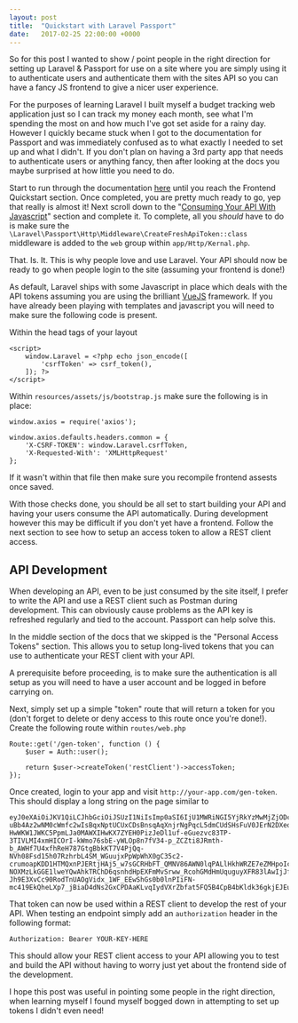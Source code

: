 ```yaml
---
layout: post
title:  "Quickstart with Laravel Passport"
date:   2017-02-25 22:00:00 +0000
---
```


So for this post I wanted to show / point people in the right direction for setting up Laravel & Passport for use on a site where you are simply using it to authenticate users and authenticate them with the sites API so you can have a fancy JS frontend to give a nicer user experience.

For the purposes of learning Laravel I built myself a budget tracking web application just so I can track my money each month, see what I'm spending the most on and how much I've got set aside for a rainy day. However I quickly became stuck when I got to the documentation for Passport and was immediately confused as to what exactly I needed to set up and what I didn't. If you don't plan on having a 3rd party app that needs to authenticate users or anything fancy, then after looking at the docs you maybe surprised at how little you need to do.

Start to run through the documentation [here](https://laravel.com/docs/5.4/passport) until you reach the Frontend Quickstart section. Once completed, you are pretty much ready to go, yep that really is almost it! Next scroll down to the "[Consuming Your API With Javascript](https://laravel.com/docs/5.4/passport#consuming-your-api-with-javascript)" section and complete it. To complete, all you _should_ have to do is make sure the `\Laravel\Passport\Http\Middleware\CreateFreshApiToken::class` middleware is added to the `web` group within `app/Http/Kernal.php`.

That. Is. It. This is why people love and use Laravel. Your API should now be ready to go when people login to the site (assuming your frontend is done!)

As default, Laravel ships with some Javascript in place which deals with the API tokens assuming you are using the brilliant [VueJS](http://vuejs.org) framework. If you have already been playing with templates and javascript you will need to make sure the following code is present.

Within the head tags of your layout

    <script>
        window.Laravel = <?php echo json_encode([
            'csrfToken' => csrf_token(),
        ]); ?>
    </script>

Within `resources/assets/js/bootstrap.js` make sure the following is in place:

	window.axios = require('axios');

	window.axios.defaults.headers.common = {
	    'X-CSRF-TOKEN': window.Laravel.csrfToken,
	    'X-Requested-With': 'XMLHttpRequest'
	};

If it wasn't within that file then make sure you recompile frontend assests once saved.

With those checks done, you should be all set to start building your API and having your users consume the API automatically. During development however this may be difficult if you don't yet have a frontend. Follow the next section to see how to setup an access token to allow a REST client access.

## API Development

When developing an API, even to be just consumed by the site itself, I prefer to write the API and use a REST client such as Postman during development. This can obviously cause problems as the API key is refreshed regularly and tied to the account. Passport can help solve this.

In the middle section of the docs that we skipped is the "Personal Access Tokens" section. This allows you to setup long-lived tokens that you can use to authenticate your REST client with your API.

A prerequisite before proceeding, is to make sure the authentication is all setup as you will need to have a user account and be logged in before carrying on.

Next, simply set up a simple "token" route that will return a token for you (don't forget to delete or deny access to this route once you're done!). Create the following route within `routes/web.php`

	Route::get('/gen-token', function () {
	    $user = Auth::user();

	    return $user->createToken('restClient')->accessToken;
	});

Once created, login to your app and visit `http://your-app.com/gen-token`. This should display a long string on the page similar to

	eyJ0eXAiOiJKV1QiLCJhbGciOiJSUzI1NiIsImp0aSI6IjU1MWRiNGI5YjRkYzMwMjZjODc2NDIyMjAyMGEzYjVhYjg2ODk1MmMxMDVlMzU1NjI2YjAzNjM3ZTBlOWMxZWM1MjdkNDliODhmYThmOTUwIn0.eyJhdWQiOiIxIiwianRpIjoiNTUxZGI0YjliNGRjMzAyNmM4NzY0MjIyMDIwYTNiNWFiODY4OTUyYzEwNWUzNTU2MjZiMDM2MzdlMGU5YzFlYzUyN2Q0OWI4OGZhOGY5NTAiLCJpYXQiOjE0ODgwNTg5ODQsIm5iZiI6MTQ4ODA1ODk4NCwiZXhwIjoxNTE5NTk0OTg0LCJzdWIiOiIxIiwic2NvcGVzIjpbXX0.Lyss1rMnH1cLf48S-uBb4Az2wNM0cWmfc2wIsBqxNptUCUxCDsBnsqAqXnjrNgPqcL5dmCUdSHsFuV0JErN2DXeoeN0EVfKRCnPbfsQMr8ECpWDJ_c3GMQjieOsZz4Nd-HwWKW1JWKC5PpmLJa0MAWXIHwKX7ZYEH0PizJeDl1uf-eGuezvc83TP-3TIVLMI4xmHICOrI-kWmo76sbE-yWLOp8n7fV34-p_ZCZti8JRmth-b_AWHf7U4xfhReH787GtgBbkKT7V4PjQq-NVh08Fsd15h07RzhrbL4SM_WGuujxPpWpWhX0gC35c2-crumoapKDD1HTMQxnPJERtjHAj5_w7sGCRHbFT_QMNV86AWN0lqPALlHkhWRZE7eZMHpoIcXO-NOXMzLkGGE1lweYQwAhkTRChD6qsnhdHpEXFmMvSrww_RcohGMdHmUquguyXFR83lAwIjJfkjLZrNktAgbFke1oPNUMM2R6lgC20iVpb-Jh9E3XvCc90RodTnUAOgVidx_1WF_EEwShGs0b0lnPIiFN-mc419EkQheLXp7_jBiaD4dNs2GxCPDAaKLvqIydVXrZbfat5FQ5B4CpB4bKldk36gkjEJEuO5fIG8P0pC_TbIvLbAi6hwOZ5Jg61v99urZsp584gzUY7YNtincrMaMzSxoy7gCkgSV6A

That token can now be used within a REST client to develop the rest of your API. When testing an endpoint simply add an `authorization` header in the following format:

	Authorization: Bearer YOUR-KEY-HERE

This should allow your REST client access to your API allowing you to test and build the API without having to worry just yet about the frontend side of the development.

I hope this post was useful in pointing some people in the right direction, when learning myself I found myself bogged down in attempting to set up tokens I didn't even need!
